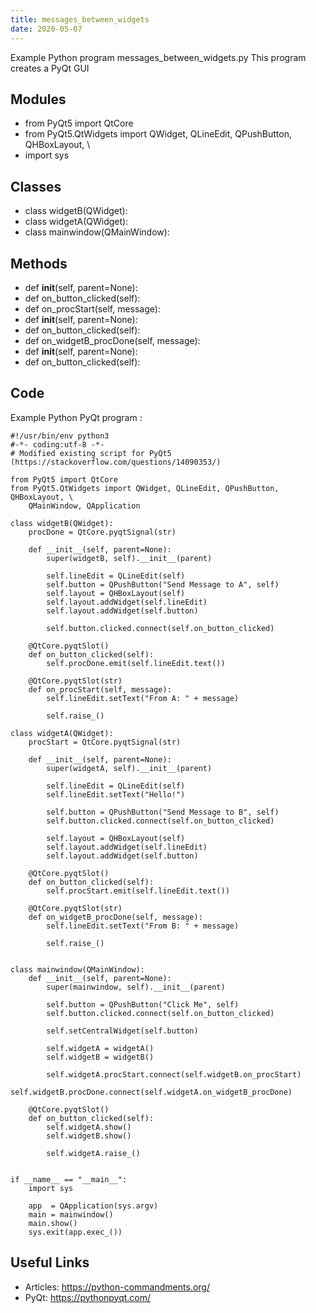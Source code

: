 ```yaml
---
title: messages_between_widgets
date: 2020-05-07
---
```

Example Python program messages_between_widgets.py
This program creates a PyQt GUI

## Modules

* from PyQt5 import QtCore
* from PyQt5.QtWidgets import QWidget, QLineEdit, QPushButton, QHBoxLayout, \
* import sys

## Classes

* class widgetB(QWidget):
* class widgetA(QWidget):
* class mainwindow(QMainWindow):

## Methods

* def __init__(self, parent=None):
* def on_button_clicked(self):
* def on_procStart(self, message):
* def __init__(self, parent=None):
* def on_button_clicked(self):
* def on_widgetB_procDone(self, message):
* def __init__(self, parent=None):
* def on_button_clicked(self):

## Code

Example Python PyQt program :

    #!/usr/bin/env python3
    #-*- coding:utf-8 -*-
    # Modified existing script for PyQt5 (https://stackoverflow.com/questions/14090353/)
    
    from PyQt5 import QtCore
    from PyQt5.QtWidgets import QWidget, QLineEdit, QPushButton, QHBoxLayout, \
        QMainWindow, QApplication
    
    class widgetB(QWidget):
        procDone = QtCore.pyqtSignal(str)
    
        def __init__(self, parent=None):
            super(widgetB, self).__init__(parent)
    
            self.lineEdit = QLineEdit(self)
            self.button = QPushButton("Send Message to A", self)
            self.layout = QHBoxLayout(self)
            self.layout.addWidget(self.lineEdit)
            self.layout.addWidget(self.button)
    
            self.button.clicked.connect(self.on_button_clicked)
    
        @QtCore.pyqtSlot()
        def on_button_clicked(self):
            self.procDone.emit(self.lineEdit.text())
    
        @QtCore.pyqtSlot(str)
        def on_procStart(self, message):
            self.lineEdit.setText("From A: " + message)
    
            self.raise_()
    
    class widgetA(QWidget):
        procStart = QtCore.pyqtSignal(str)
    
        def __init__(self, parent=None):
            super(widgetA, self).__init__(parent)
    
            self.lineEdit = QLineEdit(self)
            self.lineEdit.setText("Hello!")
    
            self.button = QPushButton("Send Message to B", self)
            self.button.clicked.connect(self.on_button_clicked)
    
            self.layout = QHBoxLayout(self)
            self.layout.addWidget(self.lineEdit)
            self.layout.addWidget(self.button)
    
        @QtCore.pyqtSlot()
        def on_button_clicked(self):
            self.procStart.emit(self.lineEdit.text())
    
        @QtCore.pyqtSlot(str)
        def on_widgetB_procDone(self, message):
            self.lineEdit.setText("From B: " + message)
    
            self.raise_()
    
    
    class mainwindow(QMainWindow):
        def __init__(self, parent=None):
            super(mainwindow, self).__init__(parent)
    
            self.button = QPushButton("Click Me", self)
            self.button.clicked.connect(self.on_button_clicked)
    
            self.setCentralWidget(self.button)
    
            self.widgetA = widgetA()
            self.widgetB = widgetB()
    
            self.widgetA.procStart.connect(self.widgetB.on_procStart)
            self.widgetB.procDone.connect(self.widgetA.on_widgetB_procDone)
    
        @QtCore.pyqtSlot()
        def on_button_clicked(self):
            self.widgetA.show()
            self.widgetB.show()
    
            self.widgetA.raise_()
    
    
    if __name__ == "__main__":
        import sys
    
        app  = QApplication(sys.argv)
        main = mainwindow()
        main.show()
        sys.exit(app.exec_())

## Useful Links

- Articles: https://python-commandments.org/
- PyQt: https://pythonpyqt.com/
